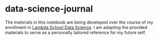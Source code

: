 # data-science-journal

The materials in this notebook are being developed over the course of my enrollment in [Lambda School Data Science](https://lambdaschool.com/courses/data-science/). I am adapting the provided materials to serve as a personally tailored reference for my future self.
